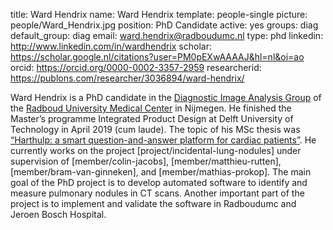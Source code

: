 title: Ward Hendrix
name: Ward Hendrix
template: people-single
picture: people/Ward_Hendrix.jpg
position: PhD Candidate
active: yes
groups: diag
default_group: diag
email: ward.hendrix@radboudumc.nl
type: phd
linkedin: http://www.linkedin.com/in/wardhendrix
scholar: https://scholar.google.nl/citations?user=PM0pEXwAAAAJ&hl=nl&oi=ao
orcid: https://orcid.org/0000-0002-3357-2959
researcherid: https://publons.com/researcher/3036894/ward-hendrix/

Ward Hendrix is a PhD candidate in the [Diagnostic Image Analysis Group](http://www.diagnijmegen.nl/) of the [Radboud University Medical Center](https://www.radboudumc.nl/research) in Nijmegen. He finished the Master’s programme Integrated Product Design at Delft University of Technology in April 2019 (cum laude). The topic of his MSc thesis was [“Harthulp: a smart question-and-answer platform for cardiac patients”](https://repository.tudelft.nl/islandora/object/uuid%3Aae5156e6-9314-4a0f-ac26-e3bd0abaf7f4?collection=education). He currently works on the project [project/incidental-lung-nodules] under supervision of [member/colin-jacobs], [member/matthieu-rutten], [member/bram-van-ginneken], and [member/mathias-prokop]. The main goal of the PhD project is to develop automated software to identify and measure pulmonary nodules in CT scans. Another important part of the project is to implement and validate the software in Radboudumc and Jeroen Bosch Hospital. 
